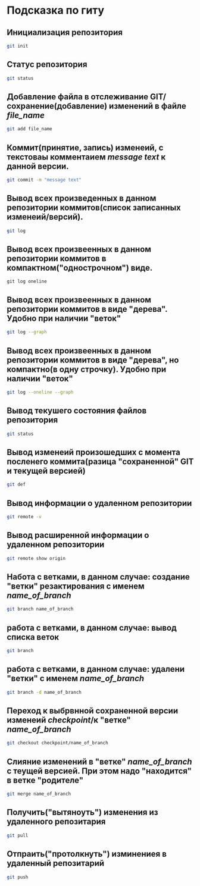 # Подсказка по гиту

## Инициализация репозитория

```sh
git init
```

## Статус репозитория

```sh
git status
```

## Добавление файла в отслеживание GIT/сохранение(добавление) изменений в файле *file_name*

```sh
git add file_name
```

## Коммит(принятие, запись) изменеий, с текстоваы комментаием *message text* к данной версии. 

```sh
git commit -m "message text"
```
## Вывод всех произведенных в данном репозитории коммитов(список записанных изменеий/версий). 

```sh
git log
```
## Вывод всех произвеенных в данном репозитории коммитов в компактном("однострочном") виде. 

```Sh
git log oneline
```
## Вывод всех произвеенных в данном репозитории коммитов в виде "дерева". Удобно при наличии "веток" 

```sh
git log --graph
```

## Вывод всех произвеенных в данном репозитории коммитов в виде "дерева", но компактно(в одну строчку). Удобно при наличии "веток" 

```sh
git log --oneline --graph
```

## Вывод текушего состояния файлов репозитория  

```sh
git status
```

## Вывод изменеий произошедших с момента посленего коммита(разица "сохраненной" GIT и текущей версией)

```sh
git def
```

## Вывод информации о удаленном репозитории 

```sh
git remote -v 
```
## Вывод расширенной информации о удаленном репозитории 

```sh
git remote show origin
```

## Hабота  с ветками, в данном случае: создание "ветки" резактирования с именем *name_of_branch*

```sh
git branch name_of_branch
```

## работа  с ветками, в данном случае: вывод списка веток

```sh
git branch
```

## работа  с ветками, в данном случае: удалени "ветки" с именем *name_of_branch*

```sh
git branch -d name_of_branch
```

## Переход к выбрвнной сохраненной версии изменеий *checkpoint*/к "ветке" *name_of_branch*

```sh
git checkout checkpoint/name_of_branch
```

##  Слияние изменений в "ветке" *name_of_branch* с теущей версией. При этом надо "находится" в ветке "родителе" 

```sh
git merge name_of_branch
```


## Получить("вытяноуть") изменения из удаленного репозитария

```sh
git pull
```

## Отпраить("протолкнуть") изминениея в удаленный репозитарий

```sh
git push
```

